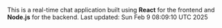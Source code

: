 This is a real-time chat application built using **React** for the frontend and **Node.js** for the backend.
Last updated: Sun Feb  9 08:09:10 UTC 2025
